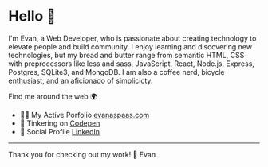 # Hello 👋 

I'm Evan, a Web Developer, who is passionate about creating technology to elevate people and build community. I enjoy learning and discovering new technologies, but my bread and butter range from semantic HTML, CSS with preprocessors like less and sass, JavaScript, React, Node.js, Express, Postgres, SQLite3, and MongoDB. I am also a coffee nerd, bicycle enthusiast, and an aficionado of simplicicty. 

Find me around the web 🌍 :

- 👨‍💻 My Active Porfolio [evanaspaas.com](evanaspaas.com)
- 🤖 Tinkering on [Codepen](https://codepen.io/easpaas)
- 🎒 Social Profile [LinkedIn](https://www.linkedin.com/in/evan-aspaas-a80259198/)

---

Thank you for checking out my work! 🖤 Evan 
